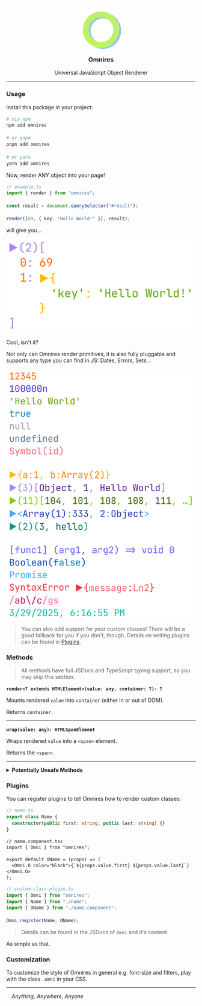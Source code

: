 <h3 align="center">
  <img src="https://raw.githubusercontent.com/CarbonicSoda/omnires/master/media/icon.png" width="130" alt="Omnires Icon" /><br />
  Omnires
</h3>
<p align="center">Universal JavaScript Object Renderer</p>

---

### Usage

Install this package in your project:

```bash
# via npm
npm add omnires

# or pnpm
pnpm add omnires

# or yarn
yarn add omnires
```

Now, render ANY object into your page!

```ts
// example.ts
import { render } from "omnires";

const result = document.querySelector("#result");

render([69, { key: "Hello World!" }], result);
```

will give you...

![Demo](https://github.com/CarbonicSoda/omnires/blob/master/media/demo/demo1.png?raw=true)

Cool, isn't it?

Not only can Omnires render primitives, it is also fully pluggable and supports
any type you can find in JS: Dates, Errors, Sets...

![Demo](https://github.com/CarbonicSoda/omnires/blob/master/media/demo/demo2.png?raw=true)

> You can also add support for your custom classes! There will be a good
> fallback for you if you don't, though. Details on writing plugins can be found
> in [Plugins](#plugins).

### Methods

> All methods have full JSDocs and TypeScript typing support, so you may skip
> this section.

**`render<T extends HTMLElement>(value: any, container: T): T`**

Mounts rendered `value` into `container` (either in or out of DOM).

Returns `container`.

---

**`wrap(value: any): HTMLSpanElement`**

Wraps rendered `value` into a `<span>` element.

Returns the `<span>`.

---

<details>
<summary><b>Potentially Unsafe Methods</b></summary>

> **WARNING**: Make sure you know what you are doing. Sanitize expression if you
> can't trust user input.

**`renderEval<T extends HTMLElement>(expression: string, container: T): T`**

Mounts rendered `expression` into `container` (either in or out of DOM) after
parsing it with JavaScript, e.g. `"[1,2]"` => `[1,2]`.

Returns `container`.

---

**`wrapEval(expression: string): HTMLSpanElement`**

Wraps rendered `expression` into a `<span>` element after parsing it with
JavaScript, e.g. `"[1,2]"` => `[1,2]`.

Returns the `<span>`.

</details>

### Plugins

You can register plugins to tell Omnires how to render custom classes:

```ts
// name.ts
export class Name {
  constructor(public first: string, public last: string) {}
}
```

```tsx
// name.component.tsx
import { Omni } from "omnires";

export default OName = (props) => (
  <Omni.O color="black">{`${props.value.first} ${props.value.last}`}</Omni.O>
);
```

```ts
// custom-class-plugin.ts
import { Omni } from "omnires";
import { Name } from "./name";
import { OName } from "./name.component";

Omni.register(Name, OName);
```

> Details can be found in the JSDocs of `Omni` and it's content.

As simple as that.

### Customization

To customize the style of Omnires in general e.g. font-size and filters, play
with the class `.omni` in your CSS.

---

_&emsp;Anything, Anywhere, Anyone_
